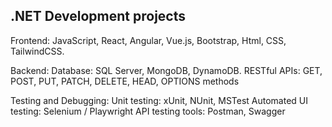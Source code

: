 ## .NET Development projects 

Frontend: JavaScript, React, Angular, Vue.js, Bootstrap, Html, CSS, TailwindCSS.

Backend:
    Database: SQL Server, MongoDB, DynamoDB.
    RESTful APIs: GET, POST, PUT, PATCH, DELETE, HEAD, OPTIONS methods
        
Testing and Debugging:
    Unit testing: xUnit, NUnit, MSTest
    Automated UI testing: Selenium / Playwright
     API testing tools: Postman, Swagger






